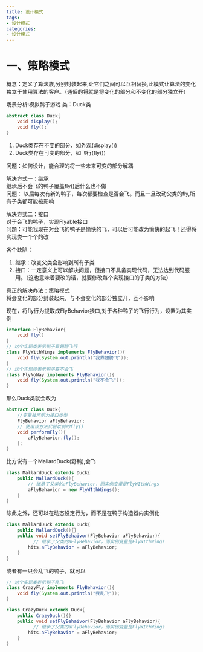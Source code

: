 ```yaml
---
title: 设计模式
tags: 
- 设计模式
categories: 
- 设计模式
---
```


# 一、策略模式
概念：定义了算法族,分别封装起来,让它们之间可以互相替换,此模式让算法的变化独立于使用算法的客户。（通俗的将就是将变化的部分和不变化的部分独立开）

场景分析:模拟鸭子游戏
类：Duck类
```java
abstract class Duck{
    void display();
    void fly();
}
```
1. Duck类存在不变的部分，如外观(display())
2. Duck类存在可变的部分，如飞行(fly())

问题：如何设计，能合理的将一些未来可变的部分解耦

解决方式一：继承  
继承后不会飞的鸭子覆盖fly()后什么也不做  
问题： 以后每次有新的鸭子，每次都要检查是否会飞。而且一旦改动父类的fly,所有子类都可能被影响

解决方式二：接口  
对于会飞的鸭子，实现Flyable接口  
问题：可能我现在对会飞的鸭子是愉快的飞，可以后可能改为愉快的起飞！还得将实现类一个个的改

各个缺陷：
1. 继承：改变父类会影响到所有子类
2. 接口：一定意义上可以解决问题，但接口不具备实现代码，无法达到代码服用。（这也意味着要改的话，就要修改每个实现接口的子类的方法）

真正的解决办法：策略模式  
将会变化的部分封装起来，与不会变化的部分独立开，互不影响  

现在，将fly行为提取成FlyBehavior接口,对于各种鸭子的飞行行为，设置为其实例
```java
interface FlyBehavior{
    void fly()
}
// 这个实现类表示鸭子靠翅膀飞行
class FlyWithWings implements FlyBehavior(){
    void fly(System.out.println("我靠翅膀飞"));
}
// 这个实现类表示鸭子靠不会飞
class FlyNoWay implements FlyBehavior(){
    void fly(System.out.println("我不会飞"));
}
```
那么Duck类就会改为
```java
abstract class Duck{
    //变量被声明为接口类型
    FlyBehavior aFlyBehavior;
    // 使用该方法代替以前的fly()
    void performFly(){
        aFlyBehavior.fly();
    };
}
```
比方说有一个MallardDuck(野鸭),会飞
```java
class MallardDuck extends Duck{
    public MallardDuck(){
        // 继承了父类的aFlyBehavior，而实例变量是FlyWIthWings
        aFlyBehavior = new FlyWIthWings();
    }
}
```
除此之外，还可以在动态设定行为，而不是在鸭子构造器内实例化
```java
class MallardDuck extends Duck{
    public MallardDuck(){}
    public void setFlyBehaivor(FlyBehavior aFlyBehavior){
          // 继承了父类的aFlyBehavior，而实例变量是FlyWIthWings
        hits.aFlyBehavior = aFlyBehavior;
    }
}
```
或者有一只会乱飞的鸭子，就可以
```java
// 这个实现类表示鸭子乱飞
class CrazyFly implements FlyBehavior(){
    void fly(System.out.println("我乱飞"));
}   

class CrazyDuck extends Duck{
    public CrazyDuck(){}
    public void setFlyBehaivor(FlyBehavior aFlyBehavior){
          // 继承了父类的aFlyBehavior，而实例变量是FlyWIthWings
        hits.aFlyBehavior = aFlyBehavior;
    }
}
```
